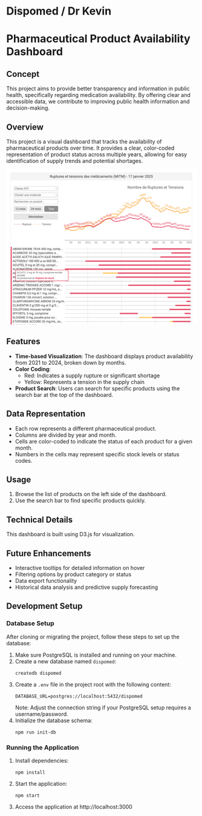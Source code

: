 # Dispomed / Dr Kevin

# Pharmaceutical Product Availability Dashboard

## Concept
This project aims to provide better transparency and information in public health, specifically regarding medication availability. By offering clear and accessible data, we contribute to improving public health information and decision-making.

## Overview
This project is a visual dashboard that tracks the availability of pharmaceutical products over time. It provides a clear, color-coded representation of product status across multiple years, allowing for easy identification of supply trends and potential shortages.

![screenshot](./public/images/screenshot_project.png)

## Features
- **Time-based Visualization**: The dashboard displays product availability from 2021 to 2024, broken down by months.
- **Color Coding**:
  - Red: Indicates a supply rupture or significant shortage
  - Yellow: Represents a tension in the supply chain
- **Product Search**: Users can search for specific products using the search bar at the top of the dashboard.

## Data Representation
- Each row represents a different pharmaceutical product.
- Columns are divided by year and month.
- Cells are color-coded to indicate the status of each product for a given month.
- Numbers in the cells may represent specific stock levels or status codes.

## Usage
1. Browse the list of products on the left side of the dashboard.
2. Use the search bar to find specific products quickly.

## Technical Details
This dashboard is built using D3.js for visualization.

## Future Enhancements
- Interactive tooltips for detailed information on hover
- Filtering options by product category or status
- Data export functionality
- Historical data analysis and predictive supply forecasting

## Development Setup

### Database Setup
After cloning or migrating the project, follow these steps to set up the database:

1. Make sure PostgreSQL is installed and running on your machine.
2. Create a new database named `dispomed`:
   ```
   createdb dispomed
   ```
3. Create a `.env` file in the project root with the following content:
   ```
   DATABASE_URL=postgres://localhost:5432/dispomed
   ```
   Note: Adjust the connection string if your PostgreSQL setup requires a username/password.
4. Initialize the database schema:
   ```
   npm run init-db
   ```

### Running the Application
1. Install dependencies:
   ```
   npm install
   ```
2. Start the application:
   ```
   npm start
   ```
3. Access the application at http://localhost:3000
